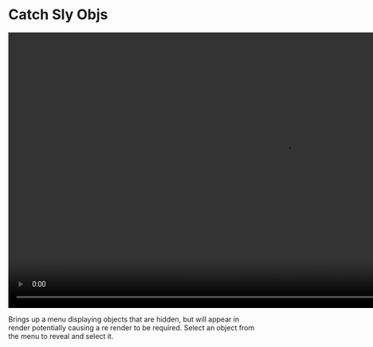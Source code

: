 <h1> Catch Sly Objs </h1>

<video controls autoplay loop muted style="width: 220%;">
  <source src="/gifs/catch_sly_objs.mp4" type="video/mp4">
</video>

<br>

Brings up a menu displaying objects that are hidden, but will appear in render potentially causing a re render to be required.
Select an object from the menu to reveal and select it.
